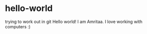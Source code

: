 # hello-world
trying to work out in git
Hello world!
I am Amritaa. I love working with computers :)
